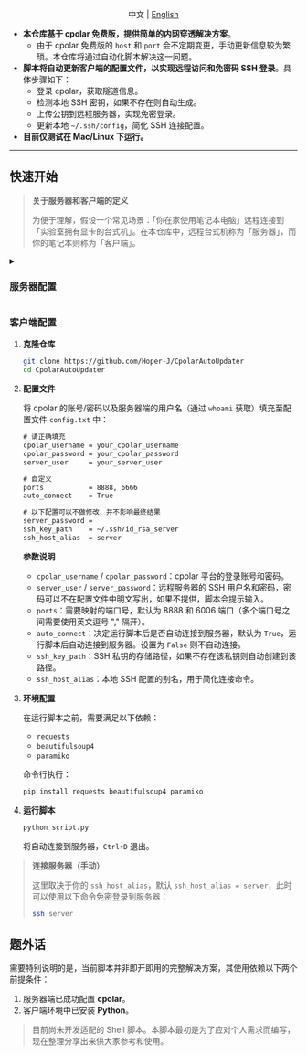 <div align="center">

中文 | [English](./README_en.md)

</div>

- **本仓库基于 cpolar 免费版，提供简单的内网穿透解决方案**。
  - 由于 cpolar 免费版的 `host` 和 `port` 会不定期变更，手动更新信息较为繁琐。本仓库将通过自动化脚本解决这一问题。
- **脚本将自动更新客户端的配置文件，以实现远程访问和免密码 SSH 登录**。具体步骤如下：
  - 登录 cpolar，获取隧道信息。
  - 检测本地 SSH 密钥，如果不存在则自动生成。
  - 上传公钥到远程服务器，实现免密登录。
  - 更新本地 `~/.ssh/config`，简化 SSH 连接配置。
- **目前仅测试在 Mac/Linux 下运行。**

---

## 快速开始

> **关于服务器和客户端的定义**
>
> 为便于理解，假设一个常见场景：「你在家使用笔记本电脑」远程连接到「实验室拥有显卡的台式机」。在本仓库中，远程台式机称为「服务器」，而你的笔记本则称为「客户端」。

<details>
    <summary> <h3> 服务器配置 </h3> </summary>

请根据对应的系统遵循[官方文档](https://www.cpolar.com/docs)进行配置，这里给出 Linux 的配置方式：

1. **安装**

   - 国内：

     ```bash
     curl -L https://www.cpolar.com/static/downloads/install-release-cpolar.sh | sudo bash
     ```

   - 国外：

     ```bash
     curl -sL https://git.io/cpolar | sudo bash
     ```

2. **Token 认证**

   访问 cpolar：[https://dashboard.cpolar.com/signup](https://dashboard.cpolar.com/signup)，先注册好一个账号（无需验证邮箱和手机号），然后进行登录。

   ![登录](https://i-blog.csdnimg.cn/blog_migrate/5525126a4890c9305b47a25620a3569e.png)

   登录 cpolar 官网[后台](https://dashboard.cpolar.com/get-started)，点击左侧的`验证`，查看你的认证 token，之后将 token 贴在命令行里：

   ```bash
   cpolar authtoken xxxxxxx
   ```

   ![authtoken](https://i-blog.csdnimg.cn/blog_migrate/e24196b03a5f25c8bea1b2f2bba20d39.png)

3. **开机自启动**

   执行下列命令让其开机自动进行内网穿透，这样在远程服务器不慎重启时，本机依然可以连接：

   ```bash
   sudo systemctl enable cpolar	# 向系统添加服务
   sudo systemctl start cpolar	# 启动cpolar服务
   sudo systemctl status cpolar	# 查看服务状态
   ```

   显示 `active` 表示成功。

4. **查看当前服务器端的用户名**

   ```bash
   whoami
   ```

   这将在之后的客户端配置文件中被用到。

> **【可选】查看公网地址和端口号（服务器/客户端）**
>
> 你可以通过以下三种方式查看内网穿透状态：
>
> 1. 服务器用浏览器访问 [127.0.0.1:9200](http://127.0.0.1:9200/#/dashboard)，登录本地 cpolar web-ui 管理界面
> 2. 客户端直接访问 [https://dashboard.cpolar.com/status](https://dashboard.cpolar.com/status)，查看隧道名为 `ssh` 对应的 URL。
> 3. 直接运行 script.py（位于客户端部分）。
>
> **示例：**
>
> - URL：`tcp://3.tcp.vip.cpolar.cn:10387`
> - 公网地址：`3.tcp.vip.cpolar.cn`
> - 端口号：`10387`

</details>

### 客户端配置

1. **克隆仓库**

   ```bash
   git clone https://github.com/Hoper-J/CpolarAutoUpdater
   cd CpolarAutoUpdater
   ```

2. **配置文件**

   将 cpolar 的账号/密码以及服务器端的用户名（通过 `whoami` 获取）填充至配置文件 `config.txt` 中：

   ```txt
   # 请正确填充
   cpolar_username = your_cpolar_username
   cpolar_password = your_cpolar_password
   server_user     = your_server_user
   
   # 自定义
   ports           = 8888, 6666
   auto_connect    = True
   
   # 以下配置可以不做修改，并不影响最终结果
   server_password = 
   ssh_key_path    = ~/.ssh/id_rsa_server
   ssh_host_alias  = server
   ```

   **参数说明**

   - `cpolar_username` / `cpolar_password`：cpolar 平台的登录账号和密码。
   - `server_user` / `server_password`：远程服务器的 SSH 用户名和密码，密码可以不在配置文件中明文写出，如果不提供，脚本会提示输入。
   - `ports`：需要映射的端口号，默认为 8888 和 6006 端口（多个端口号之间需要使用英文逗号 "," 隔开）。
   - `auto_connect`：决定运行脚本后是否自动连接到服务器，默认为 `True`，运行脚本后自动连接到服务器。设置为 `False` 则不自动连接。
   - `ssh_key_path`：SSH 私钥的存储路径，如果不存在该私钥则自动创建到该路径。
   - `ssh_host_alias`：本地 SSH 配置的别名，用于简化连接命令。

3. **环境配置**

   在运行脚本之前，需要满足以下依赖：

   - `requests`
   - `beautifulsoup4`
   - `paramiko`

   命令行执行：

   ```bash
   pip install requests beautifulsoup4 paramiko
   ```

4. **运行脚本**

   ```bash
   python script.py
   ```

   将自动连接到服务器，`Ctrl+D` 退出。

> **连接服务器（手动）**
>
> 这里取决于你的 `ssh_host_alias`，默认 `ssh_host_alias = server`，此时可以使用以下命令免密登录到服务器：
>
> ```bash
> ssh server
> ```

## 题外话

需要特别说明的是，当前脚本并非即开即用的完整解决方案，其使用依赖以下两个前提条件：

1. 服务器端已成功配置 **cpolar**。
2. 客户端环境中已安装 **Python**。

> 目前尚未开发适配的 Shell 脚本。本脚本最初是为了应对个人需求而编写，现在整理分享出来供大家参考和使用。